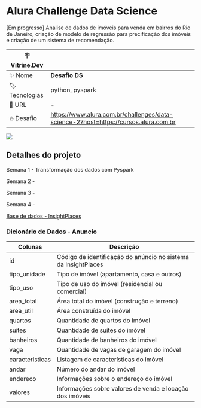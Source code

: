 # Alura Challenge Data Science

[Em progresso] Analise de dados de imóveis para venda em bairros do Rio de Janeiro, criação de modelo de regressão para precificação dos imóveis 
e criação de um sistema de recomendação.

| :placard: Vitrine.Dev |     |
| -------------  | --- |
| :sparkles: Nome        | **Desafio DS**
| :label: Tecnologias | python, pyspark
| :rocket: URL         | -
| :fire: Desafio     | https://www.alura.com.br/challenges/data-science-2?host=https://cursos.alura.com.br

<!-- Inserir imagem com a #vitrinedev ao final do link -->
![](https://media.istockphoto.com/id/868891198/vector/house-selection-magnifying-glass-with-house-concept-for-web-banners-websites-infographics.jpg?s=612x612&w=0&k=20&c=2L1-eSTQtYdKlEwXQ11H6M7vU1pVQ4b8Z3It6e7alEw=#vitrinedev)

## Detalhes do projeto

Semana 1 - Transformação dos dados com Pyspark

Semana 2 -

Semana 3 -

Semana 4 - 

[Base de dados - InsightPlaces](https://caelum-online-public.s3.amazonaws.com/challenge-spark/semana-1.zip)

### Dicionário de Dados - Anuncio

| Colunas         | Descrição                                                      |
|-----------------|----------------------------------------------------------------|
| id              | Código de identificação do anúncio no sistema da InsightPlaces |
| tipo_unidade    | Tipo de imóvel (apartamento, casa e outros)                    |
| tipo_uso        | Tipo de uso do imóvel (residencial ou comercial)               |
| area_total      | Área total do imóvel (construção e terreno)                    |
| area_util       | Área construída do imóvel                                      |
| quartos         | Quantidade de quartos do imóvel                                |
| suites          | Quantidade de suítes do imóvel                                 |
| banheiros       | Quantidade de banheiros do imóvel                              |
| vaga            | Quantidade de vagas de garagem do imóvel                       |
| caracteristicas | Listagem de características do imóvel                          |
| andar           | Número do andar do imóvel                                      |
| endereco        | Informações sobre o endereço do imóvel                         |
| valores         | Informações sobre valores de venda e locação dos imóveis       |
